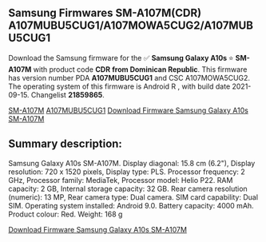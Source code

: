 <h2>Samsung Firmwares SM-A107M(CDR) A107MUBU5CUG1/A107MOWA5CUG2/A107MUBU5CUG1</h2>
Download the Samsung firmware for the ✅ <strong>Samsung Galaxy A10s </strong> ⭐ <strong>SM-A107M</strong> with product code <strong>CDR</strong> <strong> from Dominican Republic</strong>. This firmware has version number PDA <strong>A107MUBU5CUG1</strong> and CSC A107MOWA5CUG2. The operating system of this firmware is Android R , with build date 2021-09-15. Changelist <strong>21859865</strong>.


[SM-A107M](https://samfirm.shop/samsung/model/SM-A107M)
[A107MUBU5CUG1](https://samfirm.shop/samsung/pda/A107MUBU5CUG1)
[Download Firmware Samsung Galaxy A10s SM-A107M](https://samfirm.shop/samsung/firmware/456665)
<h2>Summary description:</h2>
<p>Samsung Galaxy A10s SM-A107M. Display diagonal: 15.8 cm (6.2"), Display resolution: 720 x 1520 pixels, Display type: PLS. Processor frequency: 2 GHz, Processor family: MediaTek, Processor model: Helio P22. RAM capacity: 2 GB, Internal storage capacity: 32 GB. Rear camera resolution (numeric): 13 MP, Rear camera type: Dual camera. SIM card capability: Dual SIM. Operating system installed: Android 9.0. Battery capacity: 4000 mAh. Product colour: Red. Weight: 168 g</p>


[Download Firmware Samsung Galaxy A10s SM-A107M](https://samfirm.shop/samsung/firmware/456665)
